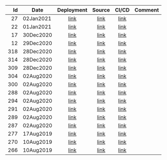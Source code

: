 | Id | Date | Deployment | Source | CI/CD | Comment |
| -: | ---- | :--------: | :----: | :---: | ------- |
| 27 | 02Jan2021 | [link](https://torbjorv.github.io/paintbobs/versions/27/) | [link](https://github.com/torbjorv/paintbobs/commit/8959a929f36d8303c140a8281f96d9abf1d7cac5) | [link](https://circleci.com/workflow-run/7daa62b4-70d0-456c-a63c-b41122d28823) | |
| 22 | 01Jan2021 | [link](https://torbjorv.github.io/paintbobs/versions/22/) | [link](https://github.com/torbjorv/paintbobs/commit/fc090b1b1352667d53598a41f0170b22f3bdee55) | [link](https://circleci.com/workflow-run/396f9383-bb1b-4326-92f0-1b2294158a9e) | |
| 17 | 30Dec2020 | [link](https://torbjorv.github.io/paintbobs/versions/17/) | [link](https://github.com/torbjorv/paintbobs/commit/c82961bf5f98af24144798522556931a53cebe6e) | [link](https://circleci.com/workflow-run/fc603a57-cb26-4981-9c3a-a8a6e9485dec) | |
| 12 | 29Dec2020 | [link](https://torbjorv.github.io/paintbobs/versions/12/) | [link](https://github.com/torbjorv/paintbobs/commit/29ac4e7bcf8906946a9e679c2d42ff0cbd863d05) | [link](https://circleci.com/workflow-run/7e5de590-a086-4434-abde-2e4c10337c2a) | |
| 318 | 28Dec2020 | [link](https://torbjorv.github.io/shadebobs/versions/318/) | [link](https://github.com/torbjorv/shadebobs/commit/64d0059bb41a2ab695e1f48b1315618ebae218ee) | [link](https://circleci.com/workflow-run/39714d57-8c69-4dc7-bd70-07e1f733c5cc) | |
| 314 | 28Dec2020 | [link](https://torbjorv.github.io/shadebobs/versions/314/) | [link](https://github.com/torbjorv/shadebobs/commit/767b64b495e2d0ca91e3e476cfe18bd6635f1491) | [link](https://circleci.com/workflow-run/39ab1aa4-5cae-44d1-982d-f8a7ae7a2c8f) | |
| 309 | 28Dec2020 | [link](https://torbjorv.github.io/shadebobs/versions/309/) | [link](https://github.com/torbjorv/shadebobs/commit/d3b12d150d616b6e10e409bed21ef17a6de46889) | [link](https://circleci.com/workflow-run/79084fcc-6e09-4ad5-9e53-45a2eea68143) | |
| 304 | 02Aug2020 | [link](https://torbjorv.github.io/shadebobs/versions/304/) | [link](https://github.com/torbjorv/shadebobs/commit/3c6ce5ba53c7804690409c7aca174266cbdb2ed3) | [link](https://circleci.com/workflow-run/305467c0-4629-4aa1-a016-e9cd2a43adbc) | |
| 300 | 02Aug2020 | [link](https://torbjorv.github.io/shadebobs/versions/300/) | [link](https://github.com/torbjorv/shadebobs/commit/619e79fddd635d88178837ac4ad1c6bff91d435e) | [link](https://circleci.com/workflow-run/d0a288bf-6fd4-416b-aa92-b3d49a6003b1) | |
| 288 | 02Aug2020 | [link](https://torbjorv.github.io/shadebobs/versions/288/) | [link](https://github.com/torbjorv/shadebobs/commit/752aecbf3d09b650b63543814a7de603afae8ddc) | [link](https://circleci.com/workflow-run/4b79260f-cff5-4e8a-bd0e-21d0d75d9c83) | |
| 294 | 02Aug2020 | [link](https://torbjorv.github.io/shadebobs/versions/294/) | [link](https://github.com/torbjorv/shadebobs/commit/65c6f1b2401e574daafb387fdbb5079745680c7e) | [link](https://circleci.com/workflow-run/18e49960-90e8-48c8-9dc4-fbda803d4fa0) | |
| 291 | 02Aug2020 | [link](https://torbjorv.github.io/shadebobs/versions/291/) | [link](https://github.com/torbjorv/shadebobs/commit/e1c3a82218a8b40c9b5261ed81a8a7d13172d46e) | [link](https://circleci.com/workflow-run/03f02fd2-69a9-448b-a8c3-de320f110eab) | |
| 289 | 02Aug2020 | [link](https://torbjorv.github.io/shadebobs/versions/289/) | [link](https://github.com/torbjorv/shadebobs/commit/84d5fae72a1ae17a121c61421b34420d7aa563f1) | [link](https://circleci.com/workflow-run/c13fd47a-56ee-41ef-85b8-2ad54bee8e59) | |
| 287 | 02Aug2020 | [link](https://torbjorv.github.io/shadebobs/versions/287/) | [link](https://github.com/torbjorv/shadebobs/commit/038294195817f1eee6d1466185c5df5b1d8d370d) | [link](https://circleci.com/workflow-run/f12d567d-0766-48fa-9fd2-12bc73d0f8a0) | |
| 277 | 17Aug2019 | [link](https://torbjorv.github.io/shadebobs/versions/277/) | [link](https://github.com/torbjorv/shadebobs/commit/e02c72158c0b74237a759eb5167afee7b52c4b26) | [link](https://circleci.com/workflow-run/e68b96d6-ec31-4ea4-b026-1c36c99f6d8a) | |
| 270 | 10Aug2019 | [link](https://torbjorv.github.io/shadebobs/versions/270/) | [link](https://github.com/torbjorv/shadebobs/commit/abe99ec927da8f3e99b504bd773750fce1f368a4) | [link](https://circleci.com/workflow-run/43f0cc4f-9110-4222-8972-6f72c7a8cb5c) | |
| 266 | 10Aug2019 | [link](https://torbjorv.github.io/shadebobs//versions/266/) | [link](https://github.com/torbjorv/shadebobs/commit/bedd92047a27d6dddddb30e2322f7879b93d0e51) | [link](https://circleci.com/workflow-run/cb4ff996-fb68-4e79-b765-c606d015da44) | |


